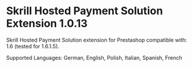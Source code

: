 Skrill Hosted Payment Solution Extension 1.0.13
==============================================

Skrill Hosted Payment Solution extension for Prestashop compatible with: 1.6 (tested for 1.6.1.5).

Supported Languages: German, English, Polish, Italian, Spanish, French 